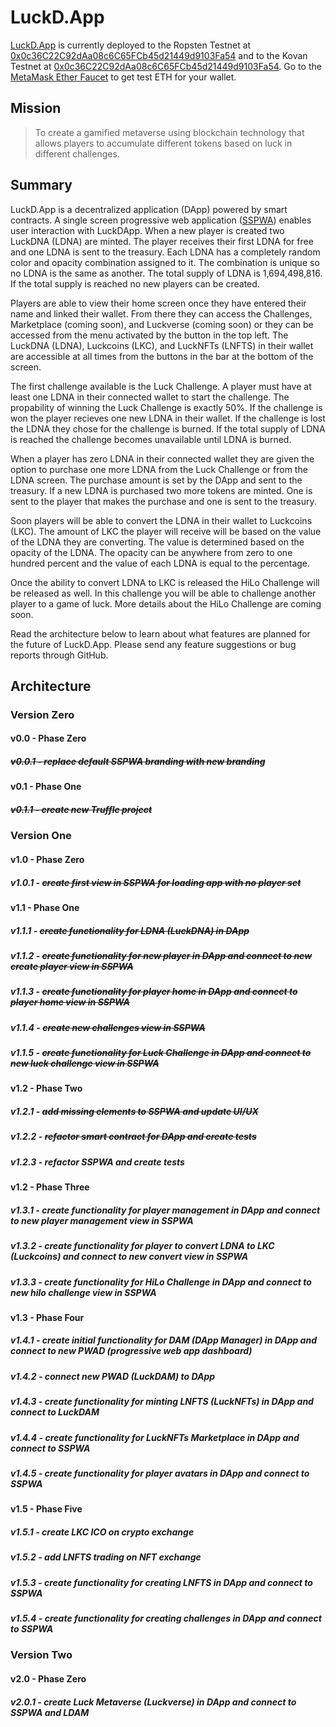 # LuckD.App
 [LuckD.App](https://luckd.app "LuckD.App") is currently deployed to the Ropsten Testnet at [0x0c36C22C92dAa08c6C65FCb45d21449d9103Fa54](https://ropsten.etherscan.io/address/0x0c36C22C92dAa08c6C65FCb45d21449d9103Fa54 "View on Etherscan") and to the Kovan Testnet at [0x0c36C22C92dAa08c6C65FCb45d21449d9103Fa54](https://kovan.etherscan.io/address/0x0c36C22C92dAa08c6C65FCb45d21449d9103Fa54 "View on Etherscan"). Go to the [MetaMask Ether Faucet](https://faucet.metamask.io/ "MetaMask Ether Faucet") to get test ETH for your wallet.


## Mission

> To create a gamified metaverse using blockchain technology that allows players to accumulate different tokens based on luck in different challenges.



## Summary

LuckD.App is a decentralized application (DApp) powered by smart contracts. A single screen progressive web application ([SSPWA](https://sspw.app "Interact with the SSPWA Template")) enables user interaction with LuckDApp. When a new player is created two LuckDNA (LDNA) are minted. The player receives their first LDNA for free and one LDNA is sent to the treasury. Each LDNA has a completely random color and opacity combination assigned to it. The combination is unique so no LDNA is the same as another. The total supply of LDNA is 1,694,498,816. If the total supply is reached no new players can be created.

Players are able to view their home screen once they have entered their name and linked their wallet. From there they can access the Challenges, Marketplace (coming soon), and Luckverse (coming soon) or they can be accessed from the menu activated by the button in the top left. The LuckDNA (LDNA), Luckcoins (LKC), and LuckNFTs (LNFTS) in their wallet are accessible at all times from the buttons in the bar at the bottom of the screen.

The first challenge available is the Luck Challenge. A player must have at least one LDNA in their connected wallet to start the challenge. The propability of winning the Luck Challenge is exactly 50%. If the challenge is won the player recieves one new LDNA in their wallet. If the challenge is lost the LDNA they chose for the challenge is burned. If the total supply of LDNA is reached the challenge becomes unavailable until LDNA is burned.

When a player has zero LDNA in their connected wallet they are given the option to purchase one more LDNA from the Luck Challenge or from the LDNA screen. The purchase amount is set by the DApp and sent to the treasury. If a new LDNA is purchased two more tokens are minted. One is sent to the player that makes the purchase and one is sent to the treasury.

Soon players will be able to convert the LDNA in their wallet to Luckcoins (LKC). The amount of LKC the player will receive will be based on the value of the LDNA they are converting. The value is determined based on the opacity of the LDNA. The opacity can be anywhere from zero to one hundred percent and the value of each LDNA is equal to the percentage.

Once the ability to convert LDNA to LKC is released the HiLo Challenge will be released as well. In this challenge you will be able to challenge another player to a game of luck. More details about the HiLo Challenge are coming soon.

Read the architecture below to learn about what features are planned for the future of LuckD.App. Please send any feature suggestions or bug reports through GitHub.



## Architecture


### Version Zero


#### v0.0 - Phase Zero

##### ~~v0.0.1 - replace default SSPWA branding with new branding~~

#### v0.1 - Phase One

##### ~~v0.1.1 - create new Truffle project~~


### Version One


#### v1.0 - Phase Zero

##### v1.0.1 - ~~create first view in SSPWA for loading app with no player set~~

#### v1.1 - Phase One

##### v1.1.1 - ~~create functionality for LDNA (LuckDNA) in DApp~~

##### v1.1.2 - ~~create functionality for new player in DApp and connect to new create player view in SSPWA~~

##### v1.1.3 - ~~create functionality for player home in DApp and connect to player home view in SSPWA~~

##### v1.1.4 - ~~create new challenges view in SSPWA~~

##### v1.1.5 - ~~create functionality for Luck Challenge in DApp and connect to new luck challenge view in SSPWA~~

#### v1.2 - Phase Two

##### v1.2.1 - ~~add missing elements to SSPWA and update UI/UX~~

##### v1.2.2 - ~~refactor smart contract for DApp and create tests~~

##### v1.2.3 - refactor SSPWA and create tests

#### v1.2 - Phase Three

##### v1.3.1 - create functionality for player management in DApp and connect to new player management view in SSPWA

##### v1.3.2 - create functionality for player to convert LDNA to LKC (Luckcoins) and connect to new convert view in SSPWA

##### v1.3.3 - create functionality for HiLo Challenge in DApp and connect to new hilo challenge view in SSPWA

#### v1.3 - Phase Four

##### v1.4.1 - create initial functionality for DAM (DApp Manager) in DApp and connect to new PWAD (progressive web app dashboard)

##### v1.4.2 - connect new PWAD (LuckDAM) to DApp

##### v1.4.3 - create functionality for minting LNFTS (LuckNFTs) in DApp and connect to LuckDAM

##### v1.4.4 - create functionality for LuckNFTs Marketplace in DApp and connect to SSPWA

##### v1.4.5 - create functionality for player avatars in DApp and connect to SSPWA

#### v1.5 - Phase Five

##### v1.5.1 - create LKC ICO on crypto exchange

##### v1.5.2 - add LNFTS trading on NFT exchange

##### v1.5.3 - create functionality for creating LNFTS in DApp and connect to SSPWA

##### v1.5.4 - create functionality for creating challenges in DApp and connect to SSPWA


### Version Two


#### v2.0 - Phase Zero

##### v2.0.1 - create Luck Metaverse (Luckverse) in DApp and connect to SSPWA and LDAM
